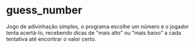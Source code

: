 # guess_number
Jogo de adivinhação simples, o programa escolhe um número e o jogador tenta acertá-lo, recebendo dicas de "mais alto" ou "mais baixo" a cada tentativa até encontrar o valor certo.
